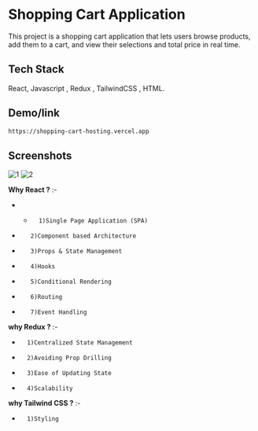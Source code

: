 
# Shopping Cart Application
This project is a shopping cart application that lets users browse products, add them to a cart, and view their selections and total price in real time.


## Tech Stack

 React, Javascript , Redux , TailwindCSS , HTML.






## Demo/link

```bash
https://shopping-cart-hosting.vercel.app
```


## Screenshots


![1](https://github.com/user-attachments/assets/16ec822d-bd47-4025-8731-9ba3ba967cc2)
![2](https://github.com/user-attachments/assets/f3e2600e-353f-49e8-b71a-c0bf9e5cda23)

**Why React ?** :-
- -       1)Single Page Application (SPA)
-        2)Component based Architecture
-        3)Props & State Management
-        4)Hooks
-        5)Conditional Rendering
-        6)Routing
-        7)Event Handling


**why Redux ?** :-
-       1)Centralized State Management
-       2)Avoiding Prop Drilling
-       3)Ease of Updating State
-       4)Scalability

**why Tailwind CSS ?** :-
-       1)Styling 


